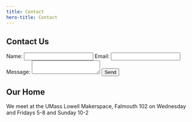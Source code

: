 ```yaml
---
title: Contact
hero-title: Contact
---
```


## Contact Us

<form action="https://formspree.io/frc_team_5962_captains@googlegroups.com" method="POST">
    <label for="name">Name: </label>
    <input type="text" name="name" id="name">
    <label for="email">Email: </label>
    <input type="email" name="email" id="email">
    <label for="msg">Message: </label>
    <textarea id="msg" name="msg"></textarea>
    <input type="submit" value="Send">
</form> 

## Our Home
We meet at the UMass Lowell Makerspace, Falmouth 102 on Wednesday and Fridays 5-8 and Sunday 10-2